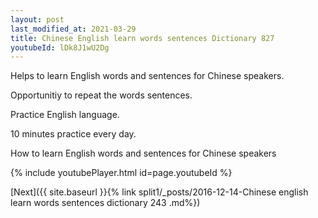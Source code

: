 ```yaml
---
layout: post
last_modified_at: 2021-03-29
title: Chinese English learn words sentences Dictionary 827 
youtubeId: lDk8J1wU2Dg
---
```

 
 
Helps to learn English words and sentences for Chinese speakers.

Opportunitiy to repeat the words sentences. 

Practice English language. 
 
10 minutes practice every day. 
 
How to learn English words and sentences for Chinese speakers 
 
{% include youtubePlayer.html id=page.youtubeId %}
 
 
[Next]({{ site.baseurl }}{% link  split1/_posts/2016-12-14-Chinese english learn words sentences dictionary 243 .md%})
 
